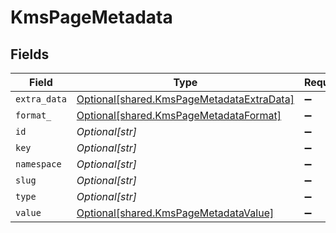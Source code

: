 # KmsPageMetadata


## Fields

| Field                                                                                        | Type                                                                                         | Required                                                                                     | Description                                                                                  |
| -------------------------------------------------------------------------------------------- | -------------------------------------------------------------------------------------------- | -------------------------------------------------------------------------------------------- | -------------------------------------------------------------------------------------------- |
| `extra_data`                                                                                 | [Optional[shared.KmsPageMetadataExtraData]](../../models/shared/kmspagemetadataextradata.md) | :heavy_minus_sign:                                                                           | N/A                                                                                          |
| `format_`                                                                                    | [Optional[shared.KmsPageMetadataFormat]](../../models/shared/kmspagemetadataformat.md)       | :heavy_minus_sign:                                                                           | N/A                                                                                          |
| `id`                                                                                         | *Optional[str]*                                                                              | :heavy_minus_sign:                                                                           | N/A                                                                                          |
| `key`                                                                                        | *Optional[str]*                                                                              | :heavy_minus_sign:                                                                           | N/A                                                                                          |
| `namespace`                                                                                  | *Optional[str]*                                                                              | :heavy_minus_sign:                                                                           | N/A                                                                                          |
| `slug`                                                                                       | *Optional[str]*                                                                              | :heavy_minus_sign:                                                                           | N/A                                                                                          |
| `type`                                                                                       | *Optional[str]*                                                                              | :heavy_minus_sign:                                                                           | N/A                                                                                          |
| `value`                                                                                      | [Optional[shared.KmsPageMetadataValue]](../../models/shared/kmspagemetadatavalue.md)         | :heavy_minus_sign:                                                                           | N/A                                                                                          |